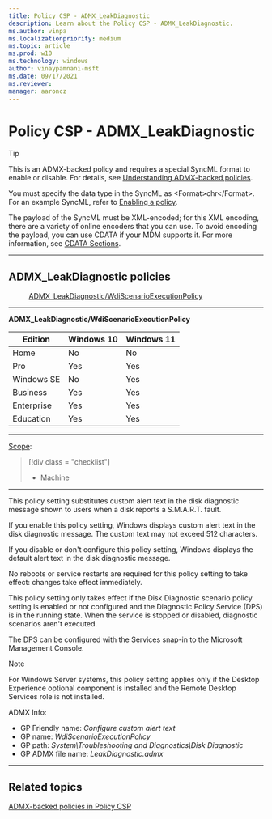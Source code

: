 ```yaml
---
title: Policy CSP - ADMX_LeakDiagnostic
description: Learn about the Policy CSP - ADMX_LeakDiagnostic.
ms.author: vinpa
ms.localizationpriority: medium
ms.topic: article
ms.prod: w10
ms.technology: windows
author: vinaypamnani-msft
ms.date: 09/17/2021
ms.reviewer:
manager: aaroncz
---
```


# Policy CSP - ADMX_LeakDiagnostic

> [!TIP]
> This is an ADMX-backed policy and requires a special SyncML format to enable or disable.  For details, see [Understanding ADMX-backed policies](../understand/understanding-admx-backed-policies.md).
>
> You must specify the data type in the SyncML as &lt;Format&gt;chr&lt;/Format&gt;. For an example SyncML, refer to [Enabling a policy](../understand/understanding-admx-backed-policies.md#enabling-a-policy).
>
> The payload of the SyncML must be XML-encoded; for this XML encoding, there are a variety of online encoders that you can use. To avoid encoding the payload, you can use CDATA if your MDM supports it.  For more information, see [CDATA Sections](http://www.w3.org/TR/REC-xml/#sec-cdata-sect).
<hr/>

<!--Policies-->
## ADMX_LeakDiagnostic policies

<dl>
  <dd>
    <a href="#admx-leakdiagnostic-wdiscenarioexecutionpolicy">ADMX_LeakDiagnostic/WdiScenarioExecutionPolicy</a>
  </dd>
</dl>


<hr/>

<!--Policy-->
<a href="" id="admx-leakdiagnostic-wdiscenarioexecutionpolicy"></a>**ADMX_LeakDiagnostic/WdiScenarioExecutionPolicy**

<!--SupportedSKUs-->

|Edition|Windows 10|Windows 11|
|--- |--- |--- |
|Home|No|No|
|Pro|Yes|Yes|
|Windows SE|No|Yes|
|Business|Yes|Yes|
|Enterprise|Yes|Yes|
|Education|Yes|Yes|

<!--/SupportedSKUs-->
<hr/>

<!--Scope-->
[Scope](./policy-configuration-service-provider.md#policy-scope):

> [!div class = "checklist"]
> * Machine

<hr/>

<!--/Scope-->
<!--Description-->
This policy setting substitutes custom alert text in the disk diagnostic message shown to users when a disk reports a S.M.A.R.T. fault.

If you enable this policy setting, Windows displays custom alert text in the disk diagnostic message. The custom text may not exceed 512 characters.

If you disable or don't configure this policy setting, Windows displays the default alert text in the disk diagnostic message.

No reboots or service restarts are required for this policy setting to take effect: changes take effect immediately.

This policy setting only takes effect if the Disk Diagnostic scenario policy setting  is enabled or not configured and the Diagnostic Policy Service (DPS) is in the running state. When the service is stopped or disabled, diagnostic scenarios aren't executed.

The DPS can be configured with the Services snap-in to the Microsoft Management Console.

> [!NOTE]
> For Windows Server systems, this policy setting applies only if the Desktop Experience optional component is installed and the Remote Desktop Services role is not installed.

<!--/Description-->


<!--ADMXBacked-->
ADMX Info:
-   GP Friendly name: *Configure custom alert text*
-   GP name: *WdiScenarioExecutionPolicy*
-   GP path: *System\Troubleshooting and Diagnostics\Disk Diagnostic*
-   GP ADMX file name: *LeakDiagnostic.admx*

<!--/ADMXBacked-->
<!--/Policy-->
<hr/>

<!--Policies-->


<!--/Policies-->

## Related topics

[ADMX-backed policies in Policy CSP](./policies-in-policy-csp-admx-backed.md)